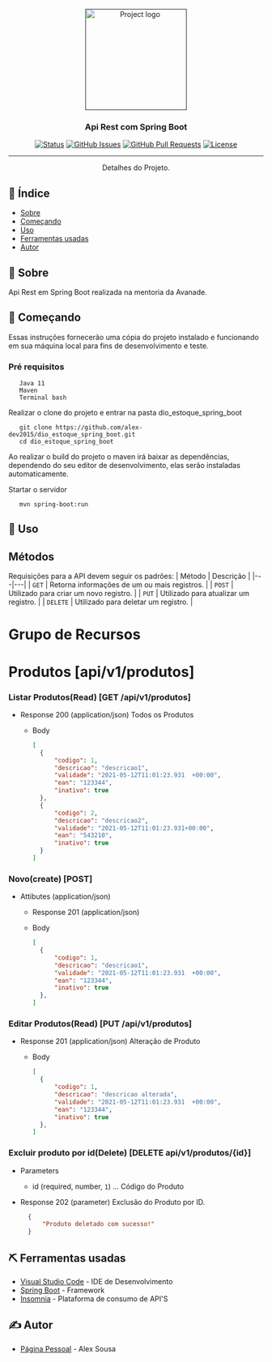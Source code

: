 <p align="center">
  <a href="" rel="noopener">
 <img width=200px height=200px src="https://spring.io/images/spring-logo-9146a4d3298760c2e7e49595184e1975.svg" alt="Project logo"></a>
</p>

<h3 align="center">Api Rest com Spring Boot</h3>

<div align="center">

[![Status](https://img.shields.io/badge/status-active-success.svg)]()
[![GitHub Issues](https://img.shields.io/github/issues/kylelobo/The-Documentation-Compendium.svg)](https://github.com/kylelobo/The-Documentation-Compendium/issues)
[![GitHub Pull Requests](https://img.shields.io/github/issues-pr/kylelobo/The-Documentation-Compendium.svg)](https://github.com/kylelobo/The-Documentation-Compendium/pulls)
[![License](https://img.shields.io/badge/license-MIT-blue.svg)](/LICENSE)

</div>

---

<p align="center"> Detalhes do Projeto.
    <br> 
</p>

## 📝 Índice

- [Sobre](#about)
- [Começando](#getting_started)
- [Uso](#usage)
- [Ferramentas usadas](#built_using)
- [Autor](#authors)


## 🧐 Sobre <a name = "about"></a>

Api Rest em Spring Boot realizada na mentoria da Avanade.

## 🏁 Começando <a name = "getting_started"></a>

Essas instruções fornecerão uma cópia do projeto instalado e funcionando em sua máquina local para fins de desenvolvimento e teste.

### Pré requisitos

```
   Java 11
   Maven
   Terminal bash
```
Realizar o clone do projeto e entrar na pasta dio_estoque_spring_boot


```
   git clone https://github.com/alex-dev2015/dio_estoque_spring_boot.git
   cd dio_estoque_spring_boot
```

Ao realizar o build do projeto o maven irá baixar as dependências, dependendo do seu editor de desenvolvimento, elas serão instaladas automaticamente.

Startar o servidor

```
   mvn spring-boot:run   
```


## 🎈 Uso <a name="usage"></a>


## Métodos
Requisições para a API devem seguir os padrões:
| Método | Descrição |
|---|---|
| `GET` | Retorna informações de um ou mais registros. |
| `POST` | Utilizado para criar um novo registro. |
| `PUT` | Utilizado para atualizar um registro. |
| `DELETE` | Utilizado para deletar um registro. |


# Grupo de Recursos


# Produtos [api/v1/produtos]

### Listar Produtos(Read) [GET /api/v1/produtos]


+ Response 200 (application/json)
  Todos os Produtos
  
  + Body
    ```json
    [
      {
          "codigo": 1,
          "descricao": "descricao1",
          "validade": "2021-05-12T11:01:23.931  +00:00",
          "ean": "123344",
          "inativo": true
      },
      {
          "codigo": 2,
          "descricao": "descricao2",
          "validade": "2021-05-12T11:01:23.931+00:00",
          "ean": "543210",
          "inativo": true
      }
    ]
    ```  


### Novo(create) [POST]
+ Attibutes (application/json)
  + Response 201 (application/json)
  
  + Body
    ```json
    [
      {
          "codigo": 1,
          "descricao": "descricao1",
          "validade": "2021-05-12T11:01:23.931  +00:00",
          "ean": "123344",
          "inativo": true
      },
    ]      
    ``` 
 

 ### Editar Produtos(Read) [PUT /api/v1/produtos]


+ Response 201 (application/json)
  Alteração de Produto
  
  + Body
    ```json
    [
      {
          "codigo": 1,
          "descricao": "descricao alterada",
          "validade": "2021-05-12T11:01:23.931  +00:00",
          "ean": "123344",
          "inativo": true
      },
    ]
    ```  

### Excluir produto por id(Delete) [DELETE api/v1/produtos/{id}]

+ Parameters
    + id (required, number, `1`) ... Código do Produto
    
+ Response 202 (parameter)
  Exclusão do Produto por ID.
  
    
    ```json
      {
          "Produto deletado com sucesso!"
      }
    ```    

   
## ⛏️ Ferramentas usadas <a name = "built_using"></a>

- [Visual Studio Code](https://code.visualstudio.com/) - IDE de Desenvolvimento
- [Spring Boot](https://spring.io/) - Framework
- [Insomnia](https://insomnia.rest/download) - Plataforma de consumo de API'S

## ✍️ Autor <a name = "authors"></a>

- [Página Pessoal](https://alexsousa.eti.br) - Alex Sousa
